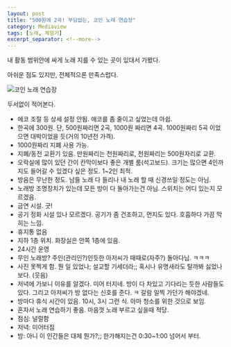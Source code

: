 ```yaml
---
layout: post
title: "500원에 2곡! 부담없는, 코인 노래 연습장"
category: Mediaview
tags: [노래, 체험기]
excerpt_separator: <!--more-->
---
```


내 활동 범위안에 싸게 노래 지를 수 있는 곳이 있대서 가봤다.
<!--more-->
아쉬운 점도 있지만, 전체적으론 만족스럽다.

![코인 노래 연습장](https://lh3.googleusercontent.com/k0eBdhJpXithKoNOI2f1KKgJEBJhSama034PdyIpMoKQjwiibis4zSPq9-SDENyeCZsMFzE0Sb8=s600 "무엇보다 싸서 좋은 코인 노래 연습장")

두서없이 적어본다.

- 에코 조절 등 상세 설정 안됨. 애코를 좀 줄이고 싶었는데 아쉽.
- 한곡에 300원. 단, 500원짜리면 2곡, 1000원 짜리면 4곡. 1000원짜리 5곡 이었으면 대박이었을 듯(거의 10년전 가격).
- 1000원짜리 지폐 사용 가능.
- 지폐/동전 교환기 있음. 만원짜리는 천원짜리로, 천원짜리는 500원자리로 교환.
- 오락실에 많이 있던 간이 칸막이보다 좋은 개별 룸(석고보드). 크기는 많으면 4인까지도 들어갈 수 있겠다 싶은 정도. 1~2인 최적.
- 방음은 무난한 정도. 남들 노래 다 들리나 내 노래 할 때 신경쓰일 정도는 아님.
- 노래방 조명장치가 있는데 모든 방이 다 돌아가는건 아님. 스위치는 어디 있는지 모르겠음.
- 금연 시설. 굿!
- 공기 정화 시설 있나 모르겠다. 공기가 좀 건조하고, 먼지도 있다. 호흡하다 가끔 막히는 느낌.
- 휴지통 없음
- 지하 1층 위치. 화장실은 안쪽 1층에 있음.
- 24시간 운영
- 무인 노래방? 주인(관리인?)인듯한 아저씨가 때때로(자주?) 돌아다님. ㅋㅋㅋ
- 사진 못찍게 함. 뭔 일 있었나; 설교할 기세더라;; 혹시나 유명새라도 탈까봐 싫었나 보다. (웃음)
- 저녁에 가보니 이유를 알겠다. 미어 터지네. 방이 다 차있고 기다리는 듯한 사람들도 있다. 그리고 아저씨가 방 없다는 신호를 준다. ㅋ 갈람 일찍 가던가 해야겠네.
- 방마다 휴식 시간이 있음. 10시, 3시 그런 식. 아마 청소를 위한 것으로 보임.
- 혼자서 노래 연습하기 좋음. 마음껏 노래 부르고 싶을때 적당.
- 점심: 널럴함
- 저녁: 미어터짐
- 밤: 아니 이 인간들은 대체 뭔가?;; 한가해지는건 0:30~1:00 넘어서 부터.
